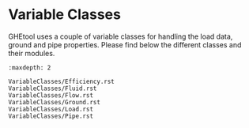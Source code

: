# Variable Classes

GHEtool uses a couple of variable classes for handling the load data, ground and pipe properties.
Please find below the different classes and their modules.

```{toctree}
:maxdepth: 2

VariableClasses/Efficiency.rst
VariableClasses/Fluid.rst
VariableClasses/Flow.rst
VariableClasses/Ground.rst
VariableClasses/Load.rst
VariableClasses/Pipe.rst
```